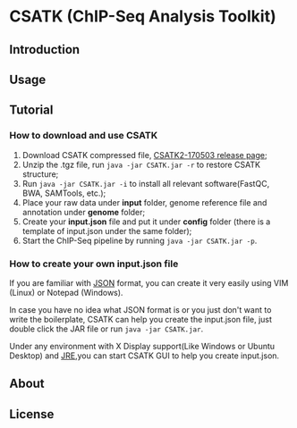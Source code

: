 # CSATK (ChIP-Seq Analysis Toolkit)
## Introduction
## Usage
## Tutorial
### How to download and use CSATK
1. Download CSATK compressed file, [CSATK2-170503 release page](https://github.com/j1angvei/CSATK2/releases/tag/v2.0.170503);
2. Unzip the .tgz file, run `java -jar CSATK.jar -r` to restore CSATK structure;
3. Run `java -jar CSATK.jar -i` to install all relevant software(FastQC, BWA, SAMTools, etc.);
4. Place your raw data under **input** folder, genome reference file and annotation under **genome** folder;
5. Create your **input.json** file and put it under **config** folder (there is a template of input.json under the same folder);
6. Start the ChIP-Seq pipeline by running `java -jar CSATK.jar -p`.
### How to create your own **input.json** file

If you are familiar with [JSON](https://en.wikipedia.org/wiki/JSON) format, you can create it very easily using VIM (Linux) or Notepad (Windows).  

In case you have no idea what JSON format is or you just don't want to write the boilerplate, CSATK can help you create the input.json file, just double click the JAR file or run `java -jar CSATK.jar`.    

Under any environment with X Display support(Like Windows or Ubuntu Desktop) and [JRE](http://www.oracle.com/technetwork/java/javase/downloads/jre8-downloads-2133155.html),you can start CSATK GUI to help you create input.json.  
  

## About
## License